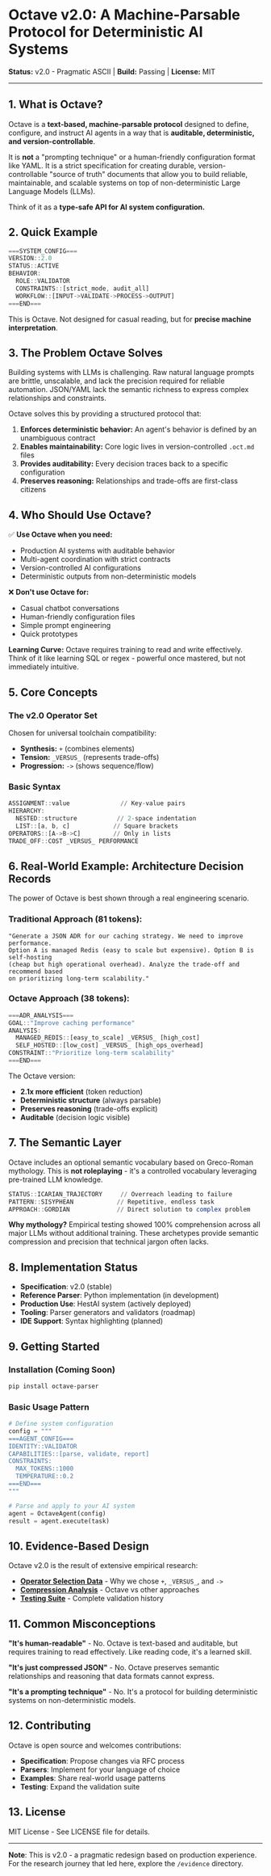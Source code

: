 # Octave v2.0: A Machine-Parsable Protocol for Deterministic AI Systems

**Status:** v2.0 - Pragmatic ASCII | **Build:** Passing | **License:** MIT

---

## 1. What is Octave?

Octave is a **text-based, machine-parsable protocol** designed to define, configure, and instruct AI agents in a way that is **auditable, deterministic, and version-controllable**.

It is **not** a "prompting technique" or a human-friendly configuration format like YAML. It is a strict specification for creating durable, version-controllable "source of truth" documents that allow you to build reliable, maintainable, and scalable systems on top of non-deterministic Large Language Models (LLMs).

Think of it as a **type-safe API for AI system configuration.**

## 2. Quick Example

```octave
===SYSTEM_CONFIG===
VERSION::2.0
STATUS::ACTIVE
BEHAVIOR:
  ROLE::VALIDATOR
  CONSTRAINTS::[strict_mode, audit_all]
  WORKFLOW::[INPUT->VALIDATE->PROCESS->OUTPUT]
===END===
```

This is Octave. Not designed for casual reading, but for **precise machine interpretation**.

## 3. The Problem Octave Solves

Building systems with LLMs is challenging. Raw natural language prompts are brittle, unscalable, and lack the precision required for reliable automation. JSON/YAML lack the semantic richness to express complex relationships and constraints.

Octave solves this by providing a structured protocol that:

1. **Enforces deterministic behavior:** An agent's behavior is defined by an unambiguous contract
2. **Enables maintainability:** Core logic lives in version-controlled `.oct.md` files
3. **Provides auditability:** Every decision traces back to a specific configuration
4. **Preserves reasoning:** Relationships and trade-offs are first-class citizens

## 4. Who Should Use Octave?

✅ **Use Octave when you need:**
- Production AI systems with auditable behavior
- Multi-agent coordination with strict contracts
- Version-controlled AI configurations
- Deterministic outputs from non-deterministic models

❌ **Don't use Octave for:**
- Casual chatbot conversations
- Human-friendly configuration files
- Simple prompt engineering
- Quick prototypes

**Learning Curve:** Octave requires training to read and write effectively. Think of it like learning SQL or regex - powerful once mastered, but not immediately intuitive.

## 5. Core Concepts

### The v2.0 Operator Set

Chosen for universal toolchain compatibility:

- **Synthesis:** `+` (combines elements)
- **Tension:** `_VERSUS_` (represents trade-offs)
- **Progression:** `->` (shows sequence/flow)

### Basic Syntax

```octave
ASSIGNMENT::value              // Key-value pairs
HIERARCHY:
  NESTED::structure           // 2-space indentation
  LIST::[a, b, c]            // Square brackets
OPERATORS::[A->B->C]         // Only in lists
TRADE_OFF::COST _VERSUS_ PERFORMANCE
```

## 6. Real-World Example: Architecture Decision Records

The power of Octave is best shown through a real engineering scenario.

### Traditional Approach (81 tokens):
```text
"Generate a JSON ADR for our caching strategy. We need to improve performance. 
Option A is managed Redis (easy to scale but expensive). Option B is self-hosting 
(cheap but high operational overhead). Analyze the trade-off and recommend based 
on prioritizing long-term scalability."
```

### Octave Approach (38 tokens):
```octave
===ADR_ANALYSIS===
GOAL::"Improve caching performance"
ANALYSIS:
  MANAGED_REDIS::[easy_to_scale] _VERSUS_ [high_cost]
  SELF_HOSTED::[low_cost] _VERSUS_ [high_ops_overhead]
CONSTRAINT::"Prioritize long-term scalability"
===END===
```

The Octave version:
- **2.1x more efficient** (token reduction)
- **Deterministic structure** (always parsable)
- **Preserves reasoning** (trade-offs explicit)
- **Auditable** (decision logic visible)

## 7. The Semantic Layer

Octave includes an optional semantic vocabulary based on Greco-Roman mythology. This is **not roleplaying** - it's a controlled vocabulary leveraging pre-trained LLM knowledge.

```octave
STATUS::ICARIAN_TRAJECTORY     // Overreach leading to failure
PATTERN::SISYPHEAN            // Repetitive, endless task
APPROACH::GORDIAN             // Direct solution to complex problem
```

**Why mythology?** Empirical testing showed 100% comprehension across all major LLMs without additional training. These archetypes provide semantic compression and precision that technical jargon often lacks.

## 8. Implementation Status

- **Specification**: v2.0 (stable)
- **Reference Parser**: Python implementation (in development)
- **Production Use**: HestAI system (actively deployed)
- **Tooling**: Parser generators and validators (roadmap)
- **IDE Support**: Syntax highlighting (planned)

## 9. Getting Started

### Installation (Coming Soon)
```bash
pip install octave-parser
```

### Basic Usage Pattern
```python
# Define system configuration
config = """
===AGENT_CONFIG===
IDENTITY::VALIDATOR
CAPABILITIES::[parse, validate, report]
CONSTRAINTS:
  MAX_TOKENS::1000
  TEMPERATURE::0.2
===END===
"""

# Parse and apply to your AI system
agent = OctaveAgent(config)
result = agent.execute(task)
```

## 10. Evidence-Based Design

Octave v2.0 is the result of extensive empirical research:

- **[Operator Selection Data](./evidence/operator_selection_suite/03_validation/FINAL_RECOMMENDATION_V2.md)** - Why we chose `+`, `_VERSUS_`, and `->`
- **[Compression Analysis](./examples/octave-vs-llmlingua-compression-comparison-2025.oct.md)** - Octave vs other approaches
- **[Testing Suite](./evidence/)** - Complete validation history

## 11. Common Misconceptions

**"It's human-readable"** - No. Octave is text-based and auditable, but requires training to read effectively. Like reading code, it's a learned skill.

**"It's just compressed JSON"** - No. Octave preserves semantic relationships and reasoning that data formats cannot express.

**"It's a prompting technique"** - No. It's a protocol for building deterministic systems on non-deterministic models.

## 12. Contributing

Octave is open source and welcomes contributions:

- **Specification**: Propose changes via RFC process
- **Parsers**: Implement for your language of choice
- **Examples**: Share real-world usage patterns
- **Testing**: Expand the validation suite

## 13. License

MIT License - See LICENSE file for details.

---

**Note**: This is v2.0 - a pragmatic redesign based on production experience. For the research journey that led here, explore the `/evidence` directory.